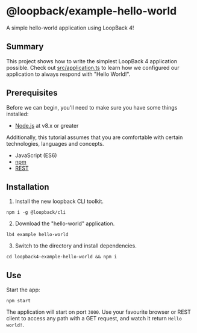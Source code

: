 # @loopback/example-hello-world

A simple hello-world application using LoopBack 4!

## Summary

This project shows how to write the simplest LoopBack 4 application possible.
Check out [src/application.ts](src/application.ts) to learn how we configured
our application to always respond with "Hello World!".

## Prerequisites

Before we can begin, you'll need to make sure you have some things installed:

* [Node.js](https://nodejs.org/en/) at v8.x or greater

Additionally, this tutorial assumes that you are comfortable with certain
technologies, languages and concepts.

* JavaScript (ES6)
* [npm](https://www.npmjs.com/)
* [REST](https://en.wikipedia.org/wiki/Representational_state_transfer)

## Installation

1.  Install the new loopback CLI toolkit.

```
npm i -g @loopback/cli
```

2.  Download the "hello-world" application.

```
lb4 example hello-world
```

3.  Switch to the directory and install dependencies.

```
cd loopback4-example-hello-world && npm i
```

## Use

Start the app:

```
npm start
```

The application will start on port `3000`. Use your favourite browser or REST
client to access any path with a GET request, and watch it return
`Hello world!`.
